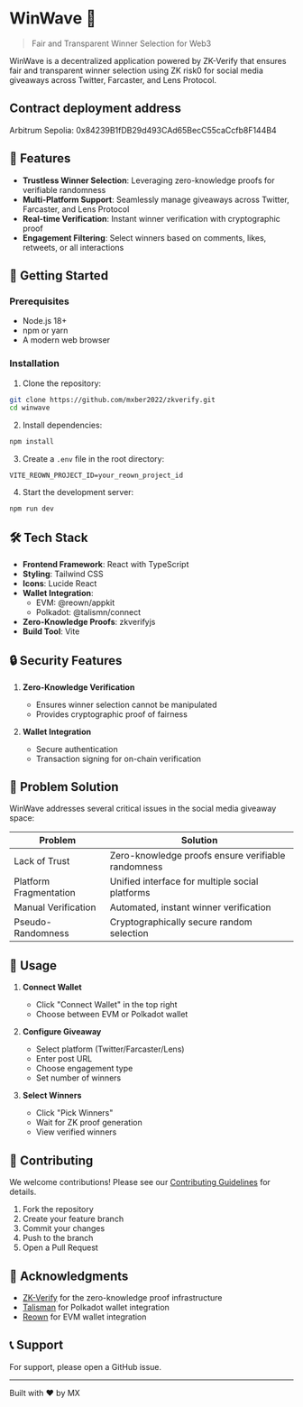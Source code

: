 # WinWave 🎉

> Fair and Transparent Winner Selection for Web3

WinWave is a decentralized application powered by ZK-Verify that ensures fair and transparent winner selection using ZK risk0 for social media giveaways across Twitter, Farcaster, and Lens Protocol.

## Contract deployment address

Arbitrum Sepolia: 0x84239B1fDB29d493CAd65BecC55caCcfb8F144B4

## 🌟 Features

- **Trustless Winner Selection**: Leveraging zero-knowledge proofs for verifiable randomness
- **Multi-Platform Support**: Seamlessly manage giveaways across Twitter, Farcaster, and Lens Protocol
- **Real-time Verification**: Instant winner verification with cryptographic proof
- **Engagement Filtering**: Select winners based on comments, likes, retweets, or all interactions

## 🚀 Getting Started

### Prerequisites

- Node.js 18+
- npm or yarn
- A modern web browser

### Installation

1. Clone the repository:

```bash
git clone https://github.com/mxber2022/zkverify.git
cd winwave
```

2. Install dependencies:

```bash
npm install
```

3. Create a `.env` file in the root directory:

```env
VITE_REOWN_PROJECT_ID=your_reown_project_id
```

4. Start the development server:

```bash
npm run dev
```

## 🛠️ Tech Stack

- **Frontend Framework**: React with TypeScript
- **Styling**: Tailwind CSS
- **Icons**: Lucide React
- **Wallet Integration**:
  - EVM: @reown/appkit
  - Polkadot: @talismn/connect
- **Zero-Knowledge Proofs**: zkverifyjs
- **Build Tool**: Vite

## 🔒 Security Features

1. **Zero-Knowledge Verification**

   - Ensures winner selection cannot be manipulated
   - Provides cryptographic proof of fairness

2. **Wallet Integration**

   - Secure authentication
   - Transaction signing for on-chain verification

## 🎯 Problem Solution

WinWave addresses several critical issues in the social media giveaway space:

| Problem                | Solution                                           |
| ---------------------- | -------------------------------------------------- |
| Lack of Trust          | Zero-knowledge proofs ensure verifiable randomness |
| Platform Fragmentation | Unified interface for multiple social platforms    |
| Manual Verification    | Automated, instant winner verification             |
| Pseudo-Randomness      | Cryptographically secure random selection          |

## 📱 Usage

1. **Connect Wallet**

   - Click "Connect Wallet" in the top right
   - Choose between EVM or Polkadot wallet

2. **Configure Giveaway**

   - Select platform (Twitter/Farcaster/Lens)
   - Enter post URL
   - Choose engagement type
   - Set number of winners

3. **Select Winners**
   - Click "Pick Winners"
   - Wait for ZK proof generation
   - View verified winners

## 🤝 Contributing

We welcome contributions! Please see our [Contributing Guidelines](CONTRIBUTING.md) for details.

1. Fork the repository
2. Create your feature branch
3. Commit your changes
4. Push to the branch
5. Open a Pull Request

## 🙏 Acknowledgments

- [ZK-Verify](https://zkverify.xyz) for the zero-knowledge proof infrastructure
- [Talisman](https://talisman.xyz) for Polkadot wallet integration
- [Reown](https://reown.xyz) for EVM wallet integration

## 📞 Support

For support, please open a GitHub issue.

---

Built with ❤️ by MX
